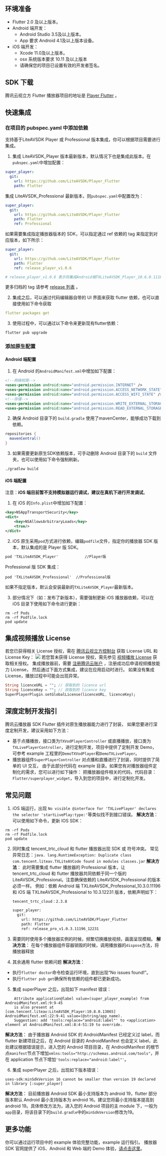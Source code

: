 ## 环境准备

- Flutter 2.0 及以上版本。
- Android 端开发：
    - Android Studio 3.5及以上版本。
    - App 要求 Android 4.1及以上版本设备。
- iOS 端开发：
    - Xcode 11.0及以上版本。
    - osx 系统版本要求 10.11 及以上版本
    - 请确保您的项目已设置有效的开发者签名。

## SDK 下载

腾讯云视立方 Flutter 播放器项目的地址是 [Player Flutter](https://github.com/LiteAVSDK/Player_Flutter) 。

## 快速集成

### 在项目的 pubspec.yaml 中添加依赖

支持基于LiteAVSDK Player 或 Professional 版本集成，你可以根据项目需要进行集成。

1. 集成 LiteAVSDK_Player 版本最新版本，默认情况下也是集成此版本。在`pubspec.yaml`中增加配置：
```yaml
super_player:
  git:
    url: https://github.com/LiteAVSDK/Player_Flutter
    path: Flutter
```
集成 LiteAVSDK_Professional 最新版本，则`pubspec.yaml`中配置改为：
```yaml
super_player:
  git:
    url: https://github.com/LiteAVSDK/Player_Flutter
    path: Flutter
    ref: Professional
```
如果需要集成指定播放器版本的 SDK，可以指定通过 ref 依赖的 tag 来指定到对应版本，如下所示：
```yaml
super_player:
  git:
    url: https://github.com/LiteAVSDK/Player_Flutter
    path: Flutter
    ref: release_player_v1.0.6 

# release_player_v1.0.6 表示将集成Android端TXLiteAVSDK_Player_10.6.0.11182 版本，iOS端集成TXLiteAVSDK_Player_10.6.11821版本
```

 更多归档的 tag 请参考 [release 列表](https://github.com/LiteAVSDK/Player_Flutter/releases) 。

2. 集成之后，可以通过代码编辑器自带的 UI 界面来获取 flutter 依赖，也可以直接使用如下命令获取
```yaml
flutter packages get
```

3. 使用过程中，可以通过以下命令来更新现有flutter依赖：
```dart
flutter pub upgrade
```

### 添加原生配置

#### Android 端配置
1. 在 Android 的`AndroidManifest.xml`中增加如下配置：
```xml
<!--网络权限-->
<uses-permission android:name="android.permission.INTERNET" />
<uses-permission android:name="android.permission.ACCESS_NETWORK_STATE" />
<uses-permission android:name="android.permission.ACCESS_WIFI_STATE" />
<!--存储-->
<uses-permission android:name="android.permission.WRITE_EXTERNAL_STORAGE" />
<uses-permission android:name="android.permission.READ_EXTERNAL_STORAGE" />
```

2. 确保 Android 目录下的 `build.gradle` 使用了mavenCenter，能够成功下载到依赖。
```groovy
repositories {
  mavenCentral()
}
```

3. 如果需要更新原生SDK依赖版本，可手动删除 Android 目录下的 `build` 文件夹，也可以使用如下命令强制刷新。
```shell
./gradlew build
```


#### iOS 端配置

注意：**iOS 端目前暂不支持模拟器运行调试，建议在真机下进行开发调试**。

1. 在 iOS 的`Info.plist`中增加如下配置：
```xml
<key>NSAppTransportSecurity</key>
<dict>
    <key>NSAllowsArbitraryLoads</key>
    <true/>
</dict>
```
2. iOS 原生采用`pod`方式进行依赖，编辑`podfile`文件，指定你的播放器 SDK 版本，默认集成的是 Player 版 SDK。
```xml
pod 'TXLiteAVSDK_Player'	        //Player版
```
Professional 版 SDK 集成：
```
pod 'TXLiteAVSDK_Professional' 	//Professional版
```
 如果不指定版本，默认会安装最新的`TXLiteAVSDK_Player`最新版本。

3. 部分情况下（如：发布了新版本），需要强制更新 iOS 播放器依赖，可以在 iOS 目录下使用如下命令进行更新：
```shell
rm -rf Pods
rm -rf Podfile.lock
pod update
```

## 集成视频播放 License

若您已获得相关 License 授权，需在 [腾讯云视立方控制台](https://console.cloud.tencent.com/vcube)  获取 License URL 和 License Key：
![](https://qcloudimg.tencent-cloud.cn/raw/9b4532dea04364dbff3e67773aab8c95.png)
若您暂未获得 License 授权，需先参见 [视频播放 License](https://cloud.tencent.com/document/product/881/74588) 获取相关授权。
集成播放器前，需要 [注册腾讯云账户](https://cloud.tencent.com/login) ，注册成功后申请视频播放能力 License， 然后通过下面方式集成，建议在应用启动时进行。
如果没有集成 License，播放过程中可能会出现异常。
```dart
String licenceURL = ""; // 获取到的 licence url
String licenceKey = ""; // 获取到的 licence key
SuperPlayerPlugin.setGlobalLicense(licenceURL, licenceKey);
```

## 深度定制开发指引

腾讯云播放器 SDK Flutter 插件对原生播放器能力进行了封装， 如果您要进行深度定制开发，建议采用如下方法：

- 基于点播播放，接口类为`TXVodPlayerController` 或直播播放，接口类为`TXLivePlayerController`，进行定制开发，项目中提供了定制开发 Demo，可参考 example 工程里的`DemoTXVodPlayer`和`DemoTXLivePlayer`。
- 播放器组件`SuperPlayerController` 对点播和直播进行了封装，同时提供了简单的 UI 交互， 由于此部分代码在 example 目录。如果您有对播放器组件定制化的需求，您可以进行如下操作：
  把播放器组件相关的代码，代码目录：`Flutter/superplayer_widget`，导入到您的项目中，进行定制化开发。

## 常见问题

1. iOS 端运行，出现 `No visible @interface for 'TXLivePlayer' declares the selector 'startLivePlay:type:'`等类似找不到接口错误。
**解决方法**：
可以使用如下命令，更新 IOS SDK：
```shell
rm -rf Pods
rm -rf Podfile.lock
pod update
```

2. 同时集成 tencent_trtc_cloud 和 flutter 播放器出现 SDK 或 符号冲突。
   常见异常日志：`java. lang.RuntimeException: Duplicate class com.tencent.liteav.TXLiteAVCode found in modules classes.jar`
**解决方法**：
此时需要集成 flutter 播放器的 Professional 版本，让 tencent_trtc_cloud 和 flutter 播放器共同依赖于同一个版的 LiteAVSDK_Professional。注意确保依赖的 LiteAVSDK_Professional 的版本必须一样。
例如：依赖 Android 端 TXLiteAVSDK_Professional_10.3.0.11196  和 iOS 端 TXLiteAVSDK_Professional to 10.3.12231 版本，依赖声明如下：

   ```xml
   tencent_trtc_cloud：2.3.8
   
   super_player:
     git:
       url: https://github.com/LiteAVSDK/Player_Flutter
       path: Flutter
       ref: release_pro_v1.0.3.11196_12231
   ```

3. 需要同时使用多个播放器实例的时候，频繁切换播放视频，画面呈现模糊。
**解决方法**：
在每个播放器组件容器销毁的时候，调用播放器的`dispose`方法，将播放器释放

4. 其余通用 flutter 依赖问题
**解决方法**：
 - 执行`flutter doctor`命令检查运行环境，直到出现“No issues found!”。
 - 执行`flutter pub get`确保所有依赖的组件都已更新成功。

5. 集成 superPlayer 之后，出现如下 manifest 错误：
```text
	Attribute application@label value=(super_player_example) from AndroidManifest.xml:9:9-45
	is also present at [com.tencent.liteav:LiteAVSDK_Player:10.8.0.13065] AndroidManifest.xml:22:9-41 value=(@string/app_name).
	Suggestion: add 'tools:replace="android:label"' to <application> element at AndroidManifest.xml:8:4-51:19 to override.
```
**解决方法**：
由于播放器 Android SDK 的 AndroidManifest 已经定义过 label，而 flutter 新建项目之后，在 Android 目录的 AndroidManifest 也会定义 label，此处建议根据错误提示，进入您的 Android 项目目录，在 AndroidManifest 的根节点`manifest`节点下增加` xmlns:tools="http://schemas.android.com/tools" `，并在 application 节点下增加`'tools:replace="android:label"'`。

6. 集成 superPlayer 之后，出现如下版本错误：
```text
uses-sdk:minSdkVersion 16 cannot be smaller than version 19 declared in library [:super_player]
```
**解决方法**：
目前播放器 Android SDK 最小支持版本为 android 19，flutter 部分版本默认 Android 最小支持版本为 android 16。建议您将最小支持版本提高到 android 19。具体修改方法为，进入您的 Android 项目的主 module 下，一般为`app`目录，将该目录下的`build.gradle`中的`minSdkVersion`修改为19。

## 更多功能

你可以通过运行项目中的 example 体验完整功能，example 运行指引。
播放器 SDK 官网提供了 iOS、Android 和 Web 端的 Demo 体验，[请点击这里](https://cloud.tencent.com/document/product/881/20204)。
